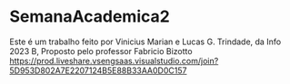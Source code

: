 # SemanaAcademica2
Este é um trabalho feito por Vinicius Marian e Lucas G. Trindade, da Info 2023 B,
Proposto pelo professor Fabricio Bizotto
https://prod.liveshare.vsengsaas.visualstudio.com/join?5D953D802A7E2207124B5E88B33AA0D0C157
